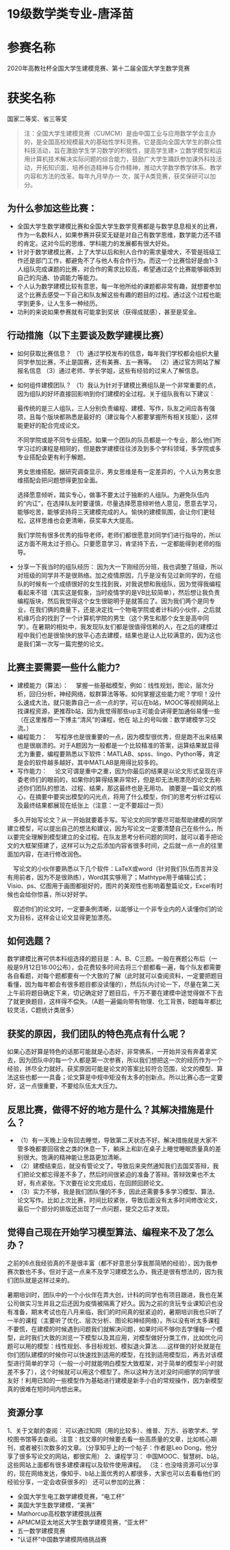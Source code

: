 # 19级数学类专业-唐泽苗

# 参赛名称
2020年高教社杯全国大学生建模竞赛、第十二届全国大学生数学竞赛
# 获奖名称
国家二等奖、省三等奖
> 注：全国大学生建模竞赛（CUMCM）是由中国工业与应用数学学会主办的，是全国高校规模最大的基础性学科竞赛。它是面向全国大学生的群众性科技活动，旨在激励学生学习数学的积极性，提高学生建>
> 立数学模型和运用计算机技术解决实际问题的综合能力，鼓励广大学生踊跃参加课外科技活动，开拓知识面，培养创造精神与合作精神，推动大学数学教学体系、教学内容和方法的改革。每年九月举办一
> 次，属于A类竞赛，获奖保研可以加分。

## 为什么参加这些比赛：
* 全国大学生数学建模比赛和全国大学生数学竞赛都是与数学息息相关的比赛，作为一名数科人，如果参赛并获奖无疑是对自己有数学思维，数学能力还不错的肯定。这对今后的思维、学科能力的发展都有很大好处。
* 针对于数学建模比赛，上了大学以后和别人合作的需求量增大，不管是班级工作还是部门工作，都避免不了与他人有合作行为。而这一个比赛恰好是由1-3人组队完成课题的比赛，对合作的需求比较高，希望通过这个比赛能够锻炼到自己的沟通、协调能力等能力。
* 个人认为数学建模比较有意思，每一年他所给的课题都非常有趣，就想要参加这个比赛去感受一下自己和队友解这些有趣的题目的过程。通过这个过程也能学到更多，让人生多一种经历。
* 功利的来说如果参赛就有可能拿到奖状（获得成就感），甚至是奖金。

## 行动措施（以下主要谈及数学建模比赛）
* 如何获取比赛信息？
  （1）通过学校发布的信息，每年我们学校都会组织大量同学参加比赛，不止是国赛，还有美赛、五一赛等。
  （2）通过官方网站了解报名信息
  （3）通过老师、学长学姐，这些有经验的过来人了解信息。
* 如何组件建模团队？
  （1）我认为针对于建模比赛组队是一个非常重要的点，因为组队的好坏直接回影响到你们建模的全过程。关于组队我有以下建议：

  最传统的是三人组队，三人分别负责编程、建模、写作，队友之间应各有强项，且每个版块都熟悉是最好的（建议每个人都要掌握所有相关技能），这样能更好的配合完成论文。

  不同学院或是不同专业搭配。如果一个团队的队员都是一个专业，那么他们所学习过的课程是相同的，但是数学建模往往涉及到多个学科领域，多学院或多专业搭配会更有利于解题。

  男女思维搭配。据研究调查显示，男女思维是有一定差异的，个人认为男女思维搭配会把问题想得更加全面。

  选择愿意倾听，踏实专心，做事不要太过于独断的人组队。为避免队伍内的“内讧”，在选择队友时要谨慎，尽量选择愿意倾听他人意见，愿意去学习，能够吃苦，能够坚持将三天建模完成的人。愉快的建模氛围，会让你们更轻松，这样思维也会更清晰，获奖率大大提高。

  我们学院有很多优秀的指导老师，老师们都很愿意对同学们进行指导的，所以这方面不用太过于担心。只要愿意学习，肯坚持下去，一定都能得到老师的指导。
* 分享一下我当时的组队经历：
  因为大一下刚经历分班，我也调整了班级，所以对班级的同学并不是很熟络。加之疫情原因，几乎是没有见过新同学的，在组队的时候有一个成绩很好的女生找到我，对我说想和我组队，因为觉得我编程看起来不错（其实这是假象，当时疫情学的是VB比较简单），然后想让我负责编程版块，然后我觉得这个女生很聪明于是就答应了。因为我们两个是同专业，在我们俩的商量下，还是决定找一个物电学院或者计科的小伙伴，之后就机缘巧合的找到了一个计算机学院的男生（这个男生和那个女生是高中同学）。在暑期的相处中，我发现队友们都是很值得信赖的人，在之后的建模过程中我们也是很愉快的放平心态去建模，结果也是让人比较满意的，因为这也是我们第一次写一篇完整的论文。
## 比赛主要需要一些什么能力?
* 建模能力（算法）：
　掌握一些基础模型，例如：线性规划，图论，层次分析，回归分析，神经网络，蚁群算法等等。如何掌握这些能力呢？学呗！没什么速成大法，就只能靠自己一点一点的学，可以在b站，MOOC等视频网站上找课程资源，更推荐b站，因为我觉得那些up主可能会讲得更加通俗易懂一些（在这里推荐一下博主“清风”的课程，他在
站上的号叫做：数学建模学习交流。）
* 编程能力：
　写程序也是很重要的一点，因为模型很优秀，但是跑不出来结果也是很崩溃的。对于A题因为一般都是一个比较精准的答案，运算结果就显得尤为重要，编程要熟悉以下软件：MATLAB、spss、lingo、Python等，肯定是会的软件越多越好，其中MATLAB是用得比较多的。
* 写作能力：
　论文可谓是重中之重，因为你最后的结果是以论文形式呈现在评委老师们的眼前的，如果你的算得结果非常好，但是却无法用漂亮的论文去称述你们团队的想法、过程、结果，那这最终也是无用功。
摘要是一篇论文的核心，在摘要中要突出模型的闪光点，将用了什么模型，你们的思考分析过程以及最终结果都展现在纸张上（注意：一定不要超过一页）

　多久开始写论文？从一开始就要着手写。写论文的同学要尽可能帮助建模的同学建立模型，可以提出自己的想法和建议，因为写论文一定要清楚自己在些什么，所以要完全理解到模型建立的全过程。在队友思考分析问题的同时，就可以着手把论文的大框架搭建了，这样可以为之后添加内容省很多时间，之后就一点一点的往里面加内容，在进行修改润色。

　写论文的小伙伴要熟悉以下几个软件：LaTeX或word（针对我们队伍而言并没有用前者，因为不是很熟练），Word其实够用了；Mathtype用于编辑公式；Visio、ps、亿图用于画图都挺好的，图片的美观性也影响着整篇论文，Excel有时候也会给你惊喜，所以好好学。

　叙述你们的论文时，一定要条例清晰，以能够让一个非专业内的人读懂你们的论文为目标，这样会让论文显得更加漂亮。
## 如何选题？
数学建模比赛可供本科组选择的题目是：A、B、C三题。一般在赛题公布后（一般是9月12日18:00公布），会花费较多时间去将三个题都看一遍，每个队友都需要各自看题，对每个题都要有一个大致的了解（此时就可以查阅资料，一定要把题目看懂，因为每年都会有很多题目都没读懂的），然后队内讨论一下，尽量在第二天上午前将题目确定下来，切记确定好了题目后，千万不要在建模中途觉得做不下去了就更换题目，这样得不偿失。（A题一遍偏向带有物理、化工背景，B题每年都比较灵活，C题统计类居多）
## 获奖的原因，我们团队的特色亮点有什么呢？
如果心态好算是特色的话那可能就是心态好，非常佛系，一开始并没有奔着拿奖去，因为团队中的每一个人都是第一次参赛，所以我们想把这一次的经历作为一个经验，拼尽全力就好。获奖原因可能是论文的答案比较符合范围，论文的模型、算法这些也都一一具备；论文算是中规中矩没有太多的创新点。所以比赛心态一定要好，这一点很重要，不要给队伍太大压力。
## 反思比赛，做得不好的地方是什么？其解决措施是什么？
* （1）有一天晚上没有回去睡觉，导致第二天状态不好。解决措施就是大家不管多晚都要回宿舍之类的休息一下，躺床上和趴在桌子上睡觉睡眠质量真的差别很大。饱满的精神能让思路更加清晰。
* （2）建模结束后，就没有管论文了。导致后来突然通知我们去国奖答辩，我们把论文都忘得差不多了，然后时间很紧迫的准备了答辩。答辩效果也不太好，有点紧张。下次要在论文完成后，在回顾回顾论文。
* （3）实力不够，我是我们团队懂的不多，因此还需要多多学习模型、算法、论文写作。比如上次比赛，时间比较紧张，导致后面没有太多时间修改论文，最后一个部分的排版还出现了一点问题，提交之后才发现。
## 觉得自己现在开始学习模型算法、编程来不及了怎么办？
之前的6点我经验真的不是很丰富（都不好意思分享我那简陋的经验），因为我参赛次数也不多。但对于这一点来不及学习建模怎么办，我还是很有想法的，因为我们团队就是这样过来的。

暑期培训时，团队中的一个小伙伴在弄大创，计科的同学也有项目跟进，我也在某公司做实习生并且之后还因为疫情被隔离了好久。因为之前的贪玩专业课知识也没有准备，期末考试也在八月来临，我们的时间真的挺紧迫的，暑期培训我也只听了一半的课程（主要听了优化、层次分析、图论和神经网络）。所以没有听太多课程不要慌，在建模的时候遇到问题我们就解决问题，如果时间不够你去学懂每一个模型，此时我们大致的浏览一下模型以及其应用，对模型做好分类工作，比如优化问题可以用的模型：线性规划、多目标规划、模拟退火算法......这样做的好处就是在你们团队建模的时候你可以快速找到适用的模型，在找到适用模型后，再去对该模型进行简单的学习（一般一小时就能明白模型大致框架，对于简单的模型半小时就差不多了），这个时候就可以用这个模型了。所以这种方法对没时间细学的同学很友好！利用已知的一些模型作为基础进行建模是新手小白的常规操作，因为新模型真的很难在短时间内想出来。
## 资源分享
1、关于文献的查阅：
可以通过知网（用的比较多）、维普、万方、谷歌学术、学校图书馆等去查阅。注意：找文章的时候要去看一些高质量的文章，比如核心期刊，或者被引次数多的文章。（分享知乎上的一个帖子：作者是Leo Dong，他分享了很多写论文的网站，都很实用）
2、课程学习：
中国MOOC、智慧树、b站，这些网站上面都有很多建模课程以及软件使用课程。
（注：也没啥资源可以分享的，现在网络发达，像知乎、b站上面优秀的人都很多，大家也可以去看看他们的经验分享，一定会收获很多的）
还可以参加的比赛：
* 全国大学生电工数学建模竞赛，“电工杯”
* 美国大学生数学建模，“美赛”
* Mathorcup高校数学建模挑战赛
* APMCM亚太地区大学生数学建模竞赛，“亚太杯”
* 五一数学建模竞赛
* “认证杯”中国数学建模网络挑战赛





 